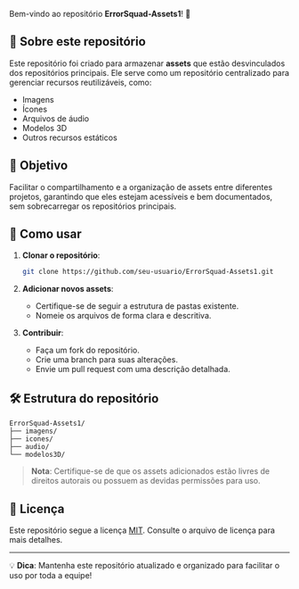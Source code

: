 Bem-vindo ao repositório **ErrorSquad-Assets1**! 🎨

## 📂 Sobre este repositório

Este repositório foi criado para armazenar **assets** que estão desvinculados dos repositórios principais. Ele serve como um repositório centralizado para gerenciar recursos reutilizáveis, como:

- Imagens
- Ícones
- Arquivos de áudio
- Modelos 3D
- Outros recursos estáticos

## 🚀 Objetivo

Facilitar o compartilhamento e a organização de assets entre diferentes projetos, garantindo que eles estejam acessíveis e bem documentados, sem sobrecarregar os repositórios principais.

## 📌 Como usar

1. **Clonar o repositório**:
   ```bash
   git clone https://github.com/seu-usuario/ErrorSquad-Assets1.git
   ```

2. **Adicionar novos assets**:
   - Certifique-se de seguir a estrutura de pastas existente.
   - Nomeie os arquivos de forma clara e descritiva.

3. **Contribuir**:
   - Faça um fork do repositório.
   - Crie uma branch para suas alterações.
   - Envie um pull request com uma descrição detalhada.

## 🛠️ Estrutura do repositório

```
ErrorSquad-Assets1/
├── imagens/
├── icones/
├── audio/
└── modelos3D/
```

> **Nota**: Certifique-se de que os assets adicionados estão livres de direitos autorais ou possuem as devidas permissões para uso.

## 📄 Licença

Este repositório segue a licença [MIT](LICENSE). Consulte o arquivo de licença para mais detalhes.

---

💡 **Dica**: Mantenha este repositório atualizado e organizado para facilitar o uso por toda a equipe!
